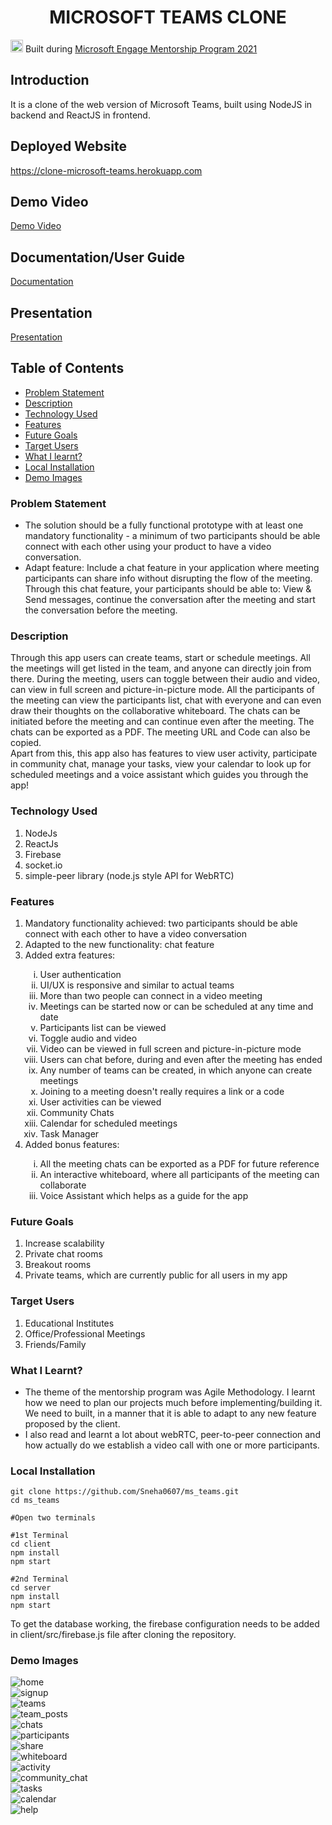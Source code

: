 <h1 align="center">MICROSOFT TEAMS CLONE</h1>

<p><img src="https://c.s-microsoft.com/favicon.ico?v2" height=20px> Built during <a href='https://microsoft.acehacker.com/engage2021/?mc_cid=22228bb25e&mc_eid=b5a167e3c2'>Microsoft Engage Mentorship Program 2021</a> </p>

## Introduction
It is a clone of the web version of Microsoft Teams, built using NodeJS in backend and ReactJS in frontend. 

## Deployed Website
https://clone-microsoft-teams.herokuapp.com

## Demo Video
<a href='https://www.youtube.com/watch?v=uf3k8dtzaF0'>Demo Video</a>

## Documentation/User Guide
<a href='https://drive.google.com/file/d/1EXJgMKEh-1H_dR8WokXrySvRalFdkBAO/view?usp=sharing'>Documentation</a>

## Presentation
<a href='https://drive.google.com/file/d/1K4peb0KkbG_7DbBTH5xa9kLCnjuKTSmG/view?usp=sharing'>Presentation</a>

## Table of Contents
- [Problem Statement](#problem-statement)
- [Description](#description)
- [Technology Used](#technology-used)
- [Features](#features)
- [Future Goals](#future-goals)
- [Target Users](#target-users)
- [What I learnt?](#what-i-learnt)
- [Local Installation](#local-installation)
- [Demo Images](#demo-images)

### Problem Statement
- The solution should be a fully functional prototype with at least one mandatory functionality - a minimum of two participants should be able connect with each other using your product to have a video conversation.
- Adapt feature: Include a chat feature in your application where meeting participants can share info without disrupting the flow of the meeting. Through this chat feature, your participants should be able to: View & Send messages, continue the conversation after the meeting and start the conversation before the meeting.

### Description
Through this app users can create teams, start or schedule meetings. All the meetings will get listed in the team, and anyone can directly join from there. During the meeting, users can toggle between their audio and video, can view in full screen and picture-in-picture mode. All the participants of the meeting can view the participants list, chat with everyone and can even draw their thoughts on the collaborative whiteboard. The chats can be initiated before the meeting and can continue even after the meeting. The chats can be exported as a PDF. The meeting URL and Code can also be copied.
<br/>
Apart from this, this app also has features to view user activity, participate in community chat, manage your tasks, view your calendar to look up for scheduled meetings and a voice assistant which guides you through the app!

### Technology Used
  1) NodeJs
  2) ReactJs
  3) Firebase
  4) socket.io
  5) simple-peer library (node.js style API for WebRTC)

### Features
<ol>
  <li> Mandatory functionality achieved: two participants should be able connect with each other to have a video conversation </li>
  <li> Adapted to the new functionality: chat feature </li>
  <li> Added extra features: </li>
    <ol type='i'>
      <li> User authentication </li>
      <li> UI/UX is responsive and similar to actual teams </li>
      <li> More than two people can connect in a video meeting </li>
      <li> Meetings can be started now or can be scheduled at any time and date </li>
      <li> Participants list can be viewed </li>
      <li> Toggle audio and video </li>
      <li> Video can be viewed in full screen and picture-in-picture mode </li>
      <li> Users can chat before, during and even after the meeting has ended </li>
      <li> Any number of teams can be created, in which anyone can create meetings </li>
      <li> Joining to a meeting doesn't really requires a link or a code </li>
      <li> User activities can be viewed </li>
      <li> Community Chats </li>
      <li> Calendar for scheduled meetings </li>
      <li> Task Manager </li>
    </ol>
  <li> Added bonus features: </li>
    <ol type='i'>
      <li> All the meeting chats can be exported as a PDF for future reference </li>
      <li> An interactive whiteboard, where all participants of the meeting can collaborate </li>
      <li> Voice Assistant which helps as a guide for the app </li>
    </ol>
</ol>

### Future Goals
  1. Increase scalability
  2. Private chat rooms
  3. Breakout rooms
  4. Private teams, which are currently public for all users in my app

### Target Users
  1. Educational Institutes
  2. Office/Professional Meetings
  3. Friends/Family

### What I Learnt?
  - The theme of the mentorship program was Agile Methodology. I learnt how we need to plan our projects much before implementing/building it. We need to built, in a manner    that it is able to adapt to any new feature proposed by the client. 
  - I also read and learnt a lot about webRTC, peer-to-peer connection and how actually do we establish a video call with one or more participants.

### Local Installation
```
git clone https://github.com/Sneha0607/ms_teams.git
cd ms_teams

#Open two terminals

#1st Terminal
cd client
npm install
npm start

#2nd Terminal
cd server
npm install
npm start
```
To get the database working, the firebase configuration needs to be added in client/src/firebase.js file after cloning the repository.

### Demo Images
![home](https://github.com/Sneha0607/ms_teams/blob/master/images/home.png)
<br/>
![signup](https://github.com/Sneha0607/ms_teams/blob/master/images/signup.png)
<br/>
![teams](https://github.com/Sneha0607/ms_teams/blob/master/images/teams.png)
<br/>
![team_posts](https://github.com/Sneha0607/ms_teams/blob/master/images/team_posts.png)
<br/>
![chats](https://github.com/Sneha0607/ms_teams/blob/master/images/chats.png)
<br/>
![participants](https://github.com/Sneha0607/ms_teams/blob/master/images/participants.png)
<br/>
![share](https://github.com/Sneha0607/ms_teams/blob/master/images/share.png)
<br/>
![whiteboard](https://github.com/Sneha0607/ms_teams/blob/master/images/whiteboard.png)
<br/>
![activity](https://github.com/Sneha0607/ms_teams/blob/master/images/activity.png)
<br/>
![community_chat](https://github.com/Sneha0607/ms_teams/blob/master/images/community.png)
<br/>
![tasks](https://github.com/Sneha0607/ms_teams/blob/master/images/tasks.png)
<br/>
![calendar](https://github.com/Sneha0607/ms_teams/blob/master/images/calendar.png)
<br/>
![help](https://github.com/Sneha0607/ms_teams/blob/master/images/help.png)
<br/>
